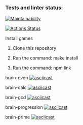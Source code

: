 ### Tests and linter status:

[![Maintainability](https://api.codeclimate.com/v1/badges/a99a88d28ad37a79dbf6/maintainability)](https://codeclimate.com/github/codeclimate/codeclimate/maintainability)

[![Actions Status](https://github.com/EgorUlitin/frontend-project-lvl1/workflows/linter-check/badge.svg)](https://github.com/EgorUlitin/frontend-project-lvl1/actions)

Install games

1. Clone this repository

2. Run the command: make install

3. Run the command: npm link


brain-even
[![asciicast](https://asciinema.org/a/446216.svg)](https://asciinema.org/a/446216)

brain-calc
[![asciicast](https://asciinema.org/a/Tm9LCqLnL4KMrjPSO9CeyZ5u1.svg)](https://asciinema.org/a/Tm9LCqLnL4KMrjPSO9CeyZ5u1)

brain-gcd
[![asciicast](https://asciinema.org/a/r5f919dlGFvghGmL38YewHynx.svg)](https://asciinema.org/a/r5f919dlGFvghGmL38YewHynx)

brain-progression
[![asciicast](https://asciinema.org/a/QeFjGy95UgTVkjAzO6jrWYCPQ.svg)](https://asciinema.org/a/QeFjGy95UgTVkjAzO6jrWYCPQ)

brain-prime
[![asciicast](https://asciinema.org/a/npyfSBlfmO30SLvZgIuyilRcN.svg)](https://asciinema.org/a/npyfSBlfmO30SLvZgIuyilRcN)
